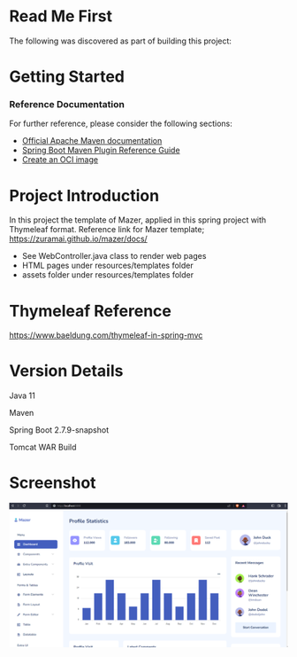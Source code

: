 # Read Me First
The following was discovered as part of building this project:

# Getting Started

### Reference Documentation
For further reference, please consider the following sections:

* [Official Apache Maven documentation](https://maven.apache.org/guides/index.html)
* [Spring Boot Maven Plugin Reference Guide](https://docs.spring.io/spring-boot/docs/2.7.9-SNAPSHOT/maven-plugin/reference/html/)
* [Create an OCI image](https://docs.spring.io/spring-boot/docs/2.7.9-SNAPSHOT/maven-plugin/reference/html/#build-image)

# Project Introduction
In this project the template of Mazer, applied in this spring project with Thymeleaf format.
Reference link for Mazer template; 
https://zuramai.github.io/mazer/docs/

- See WebController.java class to render web pages
- HTML pages under resources/templates folder
- assets folder under resources/templates folder


# Thymeleaf Reference
https://www.baeldung.com/thymeleaf-in-spring-mvc

# Version Details
Java 11

Maven

Spring Boot 2.7.9-snapshot

Tomcat WAR Build

# Screenshot
![screenshot](screenshot.png)




